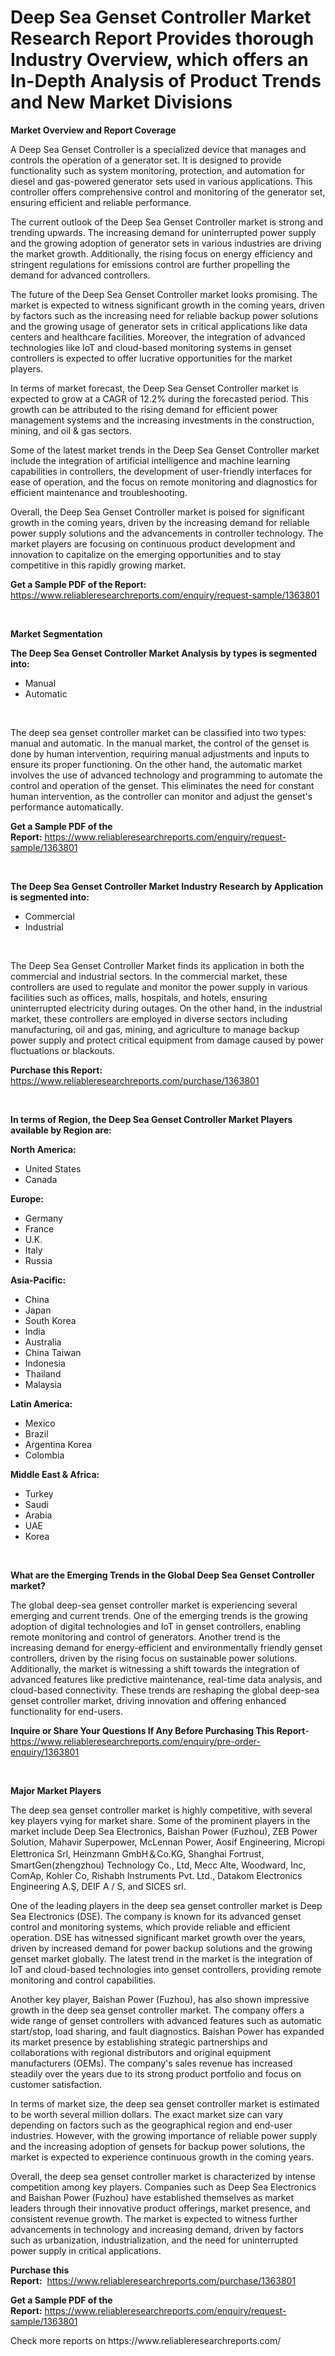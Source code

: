 <p><h1>Deep Sea Genset Controller Market Research Report Provides thorough Industry Overview, which offers an In-Depth Analysis of Product Trends and New Market Divisions</h1></p><p><strong>Market Overview and Report Coverage</strong></p>
<p><p>A Deep Sea Genset Controller is a specialized device that manages and controls the operation of a generator set. It is designed to provide functionality such as system monitoring, protection, and automation for diesel and gas-powered generator sets used in various applications. This controller offers comprehensive control and monitoring of the generator set, ensuring efficient and reliable performance.</p><p>The current outlook of the Deep Sea Genset Controller market is strong and trending upwards. The increasing demand for uninterrupted power supply and the growing adoption of generator sets in various industries are driving the market growth. Additionally, the rising focus on energy efficiency and stringent regulations for emissions control are further propelling the demand for advanced controllers.</p><p>The future of the Deep Sea Genset Controller market looks promising. The market is expected to witness significant growth in the coming years, driven by factors such as the increasing need for reliable backup power solutions and the growing usage of generator sets in critical applications like data centers and healthcare facilities. Moreover, the integration of advanced technologies like IoT and cloud-based monitoring systems in genset controllers is expected to offer lucrative opportunities for the market players.</p><p>In terms of market forecast, the Deep Sea Genset Controller market is expected to grow at a CAGR of 12.2% during the forecasted period. This growth can be attributed to the rising demand for efficient power management systems and the increasing investments in the construction, mining, and oil & gas sectors.</p><p>Some of the latest market trends in the Deep Sea Genset Controller market include the integration of artificial intelligence and machine learning capabilities in controllers, the development of user-friendly interfaces for ease of operation, and the focus on remote monitoring and diagnostics for efficient maintenance and troubleshooting.</p><p>Overall, the Deep Sea Genset Controller market is poised for significant growth in the coming years, driven by the increasing demand for reliable power supply solutions and the advancements in controller technology. The market players are focusing on continuous product development and innovation to capitalize on the emerging opportunities and to stay competitive in this rapidly growing market.</p></p>
<p><strong>Get a Sample PDF of the Report:</strong> <a href="https://www.reliableresearchreports.com/enquiry/request-sample/1363801">https://www.reliableresearchreports.com/enquiry/request-sample/1363801</a></p>
<p>&nbsp;</p>
<p><strong>Market Segmentation</strong></p>
<p><strong>The Deep Sea Genset Controller Market Analysis by types is segmented into:</strong></p>
<p><ul><li>Manual</li><li>Automatic</li></ul></p>
<p>&nbsp;</p>
<p><p>The deep sea genset controller market can be classified into two types: manual and automatic. In the manual market, the control of the genset is done by human intervention, requiring manual adjustments and inputs to ensure its proper functioning. On the other hand, the automatic market involves the use of advanced technology and programming to automate the control and operation of the genset. This eliminates the need for constant human intervention, as the controller can monitor and adjust the genset's performance automatically.</p></p>
<p><strong>Get a Sample PDF of the Report:</strong>&nbsp;<a href="https://www.reliableresearchreports.com/enquiry/request-sample/1363801">https://www.reliableresearchreports.com/enquiry/request-sample/1363801</a></p>
<p>&nbsp;</p>
<p><strong>The Deep Sea Genset Controller Market Industry Research by Application is segmented into:</strong></p>
<p><ul><li>Commercial</li><li>Industrial</li></ul></p>
<p>&nbsp;</p>
<p><p>The Deep Sea Genset Controller Market finds its application in both the commercial and industrial sectors. In the commercial market, these controllers are used to regulate and monitor the power supply in various facilities such as offices, malls, hospitals, and hotels, ensuring uninterrupted electricity during outages. On the other hand, in the industrial market, these controllers are employed in diverse sectors including manufacturing, oil and gas, mining, and agriculture to manage backup power supply and protect critical equipment from damage caused by power fluctuations or blackouts.</p></p>
<p><strong>Purchase this Report:</strong>&nbsp; <a href="https://www.reliableresearchreports.com/purchase/1363801">https://www.reliableresearchreports.com/purchase/1363801</a></p>
<p>&nbsp;</p>
<p><strong>In terms of Region, the Deep Sea Genset Controller Market Players available by Region are:</strong></p>
<p>
    <p> <strong> North America: </strong>
        <ul>
            <li>United States</li>
            <li>Canada</li>
        </ul>
        </p> 
    <p> <strong> Europe: </strong>
        <ul>
            <li>Germany</li>
            <li>France</li>
            <li>U.K.</li>
            <li>Italy</li>
            <li>Russia</li>
        </ul>
        </p> 
    <p> <strong> Asia-Pacific: </strong>
        <ul>
            <li>China</li>
            <li>Japan</li>
            <li>South Korea</li>
            <li>India</li>
            <li>Australia</li>
            <li>China Taiwan</li>
            <li>Indonesia</li>
            <li>Thailand</li>
            <li>Malaysia</li>
        </ul>
        </p> 
    <p> <strong> Latin America: </strong>
        <ul>
            <li>Mexico</li>
            <li>Brazil</li>
            <li>Argentina Korea</li>
            <li>Colombia</li>
        </ul>
        </p> 
    <p> <strong> Middle East & Africa: </strong>
        <ul>
            <li>Turkey</li>
            <li>Saudi</li>
            <li>Arabia</li>
            <li>UAE</li>
            <li>Korea</li>
        </ul>
    </p>
    </p>
<p>&nbsp;</p>
<p><strong>What are the Emerging Trends in the Global Deep Sea Genset Controller market?</strong></p>
<p><p>The global deep-sea genset controller market is experiencing several emerging and current trends. One of the emerging trends is the growing adoption of digital technologies and IoT in genset controllers, enabling remote monitoring and control of generators. Another trend is the increasing demand for energy-efficient and environmentally friendly genset controllers, driven by the rising focus on sustainable power solutions. Additionally, the market is witnessing a shift towards the integration of advanced features like predictive maintenance, real-time data analysis, and cloud-based connectivity. These trends are reshaping the global deep-sea genset controller market, driving innovation and offering enhanced functionality for end-users.</p></p>
<p><strong>Inquire or Share Your Questions If Any Before Purchasing This Report</strong>- <a href="https://www.reliableresearchreports.com/enquiry/pre-order-enquiry/1363801">https://www.reliableresearchreports.com/enquiry/pre-order-enquiry/1363801</a></p>
<p>&nbsp;</p>
<p><strong>Major Market Players</strong></p>
<p><p>The deep sea genset controller market is highly competitive, with several key players vying for market share. Some of the prominent players in the market include Deep Sea Electronics, Baishan Power (Fuzhou), ZEB Power Solution, Mahavir Superpower, McLennan Power, Aosif Engineering, Micropi Elettronica Srl, Heinzmann GmbH＆Co.KG, Shanghai Fortrust, SmartGen(zhengzhou) Technology Co., Ltd, Mecc Alte, Woodward, Inc, ComAp, Kohler Co, Rishabh Instruments Pvt. Ltd., Datakom Electronics Engineering A.Ş, DEIF A / S, and SICES srl.</p><p>One of the leading players in the deep sea genset controller market is Deep Sea Electronics (DSE). The company is known for its advanced genset control and monitoring systems, which provide reliable and efficient operation. DSE has witnessed significant market growth over the years, driven by increased demand for power backup solutions and the growing genset market globally. The latest trend in the market is the integration of IoT and cloud-based technologies into genset controllers, providing remote monitoring and control capabilities.</p><p>Another key player, Baishan Power (Fuzhou), has also shown impressive growth in the deep sea genset controller market. The company offers a wide range of genset controllers with advanced features such as automatic start/stop, load sharing, and fault diagnostics. Baishan Power has expanded its market presence by establishing strategic partnerships and collaborations with regional distributors and original equipment manufacturers (OEMs). The company's sales revenue has increased steadily over the years due to its strong product portfolio and focus on customer satisfaction.</p><p>In terms of market size, the deep sea genset controller market is estimated to be worth several million dollars. The exact market size can vary depending on factors such as the geographical region and end-user industries. However, with the growing importance of reliable power supply and the increasing adoption of gensets for backup power solutions, the market is expected to experience continuous growth in the coming years.</p><p>Overall, the deep sea genset controller market is characterized by intense competition among key players. Companies such as Deep Sea Electronics and Baishan Power (Fuzhou) have established themselves as market leaders through their innovative product offerings, market presence, and consistent revenue growth. The market is expected to witness further advancements in technology and increasing demand, driven by factors such as urbanization, industrialization, and the need for uninterrupted power supply in critical applications.</p></p>
<p><strong>Purchase this Report:</strong>&nbsp;&nbsp;<a href="https://www.reliableresearchreports.com/purchase/1363801">https://www.reliableresearchreports.com/purchase/1363801</a></p>
<p></p>
<p><strong>Get a Sample PDF of the Report:</strong>&nbsp;<a href="https://www.reliableresearchreports.com/enquiry/request-sample/1363801">https://www.reliableresearchreports.com/enquiry/request-sample/1363801</a></p>
<p>Check more reports on https://www.reliableresearchreports.com/</p>